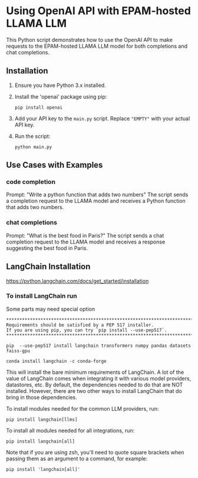 # Using OpenAI API with EPAM-hosted LLAMA LLM

This Python script demonstrates how to use the OpenAI API to make requests to the EPAM-hosted LLAMA LLM model for both completions and chat completions.

## Installation

1. Ensure you have Python 3.x installed.

2. Install the 'openai' package using pip:
    ```
    pip install openai
    ```

3. Add your API key to the `main.py` script. Replace `"EMPTY"` with your actual API key.

4. Run the script:
    ```
    python main.py
    ```

## Use Cases with Examples

### code completion

Prompt: "Write a python function that adds two numbers"
The script sends a completion request to the LLAMA model and receives a Python function that adds two numbers.

### chat completions

Prompt: "What is the best food in Paris?"
The script sends a chat completion request to the LLAMA model and receives a response suggesting the best food in Paris.

## LangChain Installation
https://python.langchain.com/docs/get_started/installation

### To install LangChain run

Some parts may need special option
```
********************************************************************************
Requirements should be satisfied by a PEP 517 installer.
If you are using pip, you can try `pip install --use-pep517`.
********************************************************************************
```

```
pip  --use-pep517 install langchain transformers numpy pandas datasets faiss-gpu
```

```
conda install langchain -c conda-forge
```

This will install the bare minimum requirements of LangChain. A lot of the value of LangChain comes when integrating it with various model providers, datastores, etc. By default, the dependencies needed to do that are NOT installed. However, there are two other ways to install LangChain that do bring in those dependencies.

To install modules needed for the common LLM providers, run:

```
pip install langchain[llms]
```

To install all modules needed for all integrations, run:

```
pip install langchain[all]
```

Note that if you are using zsh, you'll need to quote square brackets when passing them as an argument to a command, for example:

```
pip install 'langchain[all]'
```